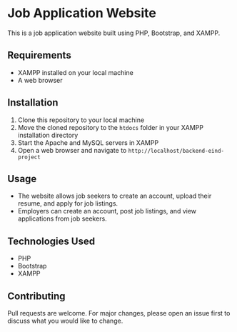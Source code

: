 # Job Application Website

This is a job application website built using PHP, Bootstrap, and XAMPP.

## Requirements

- XAMPP installed on your local machine
- A web browser

## Installation

1. Clone this repository to your local machine
2. Move the cloned repository to the `htdocs` folder in your XAMPP installation directory
3. Start the Apache and MySQL servers in XAMPP
4. Open a web browser and navigate to `http://localhost/backend-eind-project`

## Usage

- The website allows job seekers to create an account, upload their resume, and apply for job listings.
- Employers can create an account, post job listings, and view applications from job seekers.

## Technologies Used

- PHP
- Bootstrap
- XAMPP

## Contributing

Pull requests are welcome. For major changes, please open an issue first to discuss what you would like to change.
